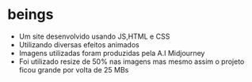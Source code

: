 # beings

<ul>
  <li>Um site desenvolvido usando JS,HTML e CSS</li>
  <li>Utilizando diversas efeitos animados</li>
  <li>Imagens utilizadas foram produzidas pela A.I Midjourney</li>
  <li>Foi utilizado resize de 50% nas imagens mas mesmo assim o projeto ficou grande por volta de 25 MBs</li>
</ul>
